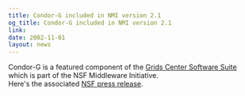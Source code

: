 ```yaml
---
title: Condor-G included in NMI version 2.1
og_title: Condor-G included in NMI version 2.1
link: 
date: 2002-11-01
layout: news
---
```


Condor-G is a featured component of the <a HREF="http://www.grids-center.org/">Grids Center Software Suite</a> which is part of the NSF Middleware Initiative.<br>  Here's the associated <a HREF="http://www.nsf.gov/od/lpa/news/02/pr0289.htm">NSF press release</a>.
